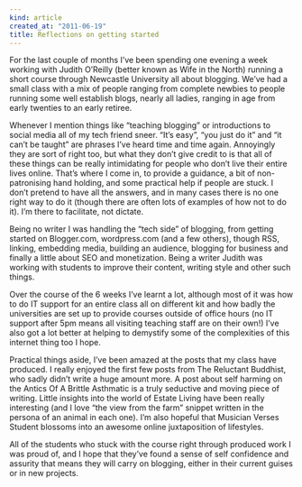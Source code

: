 ```yaml
---
kind: article
created_at: "2011-06-19"
title: Reflections on getting started
---
```

For the last couple of months I’ve been spending one evening a week working with Judith O’Reilly (better known as Wife in the North) running a short course through Newcastle University all about blogging. We’ve had a small class with a mix of people ranging from complete newbies to people running some well establish blogs, nearly all ladies, ranging in age from early twenties to an early retiree.

Whenever I mention things like “teaching blogging” or introductions to social media all of my tech friend sneer. “It’s easy”, “you just do it” and “it can’t be taught” are phrases I’ve heard time and time again.  Annoyingly they are sort of right too, but what they don’t give credit to is that all of these things can be really intimidating for people who don’t live their entire lives online.  That’s where I come in, to provide a guidance, a bit of non-patronising hand holding, and some practical help if people are stuck.  I don’t pretend to have all the answers, and in many cases there is no one right way to do it (though there are often lots of examples of how not to do it).  I’m there to facilitate, not dictate.

Being no writer I was handling the “tech side” of blogging, from getting started on Blogger.com, wordpress.com (and a few others), though RSS, linking, embedding media, building an audience, blogging for business and finally a little about SEO and monetization. Being a writer Judith was working with students to improve their content, writing style and other such things.

Over the course of the 6 weeks I’ve learnt a lot, although most of it was how to do IT support for an entire class all on different kit and how badly the universities are set up to provide courses outside of office hours (no IT support after 5pm means all visiting teaching staff are on their own!) I’ve also got a lot better at helping to demystify some of the complexities of this internet thing too I hope.

Practical things aside, I’ve been amazed at the posts that my class have produced. I really enjoyed the first few posts from The Reluctant Buddhist, who sadly didn’t write a huge amount more. A post about self harming on the Antics Of A Brittle Asthmatic is a truly seductive and moving piece of writing. Little insights into the world of Estate Living have been really interesting (and I love “the view from the farm” snippet written in the persona of an animal in each one). I’m also hopeful that Musician Verses Student blossoms into an awesome online juxtaposition of lifestyles.

All of the students who stuck with the course right through produced work I was proud of, and I hope that they’ve found a sense of self confidence and assurity that means they will carry on blogging, either in their current guises or in new projects.
